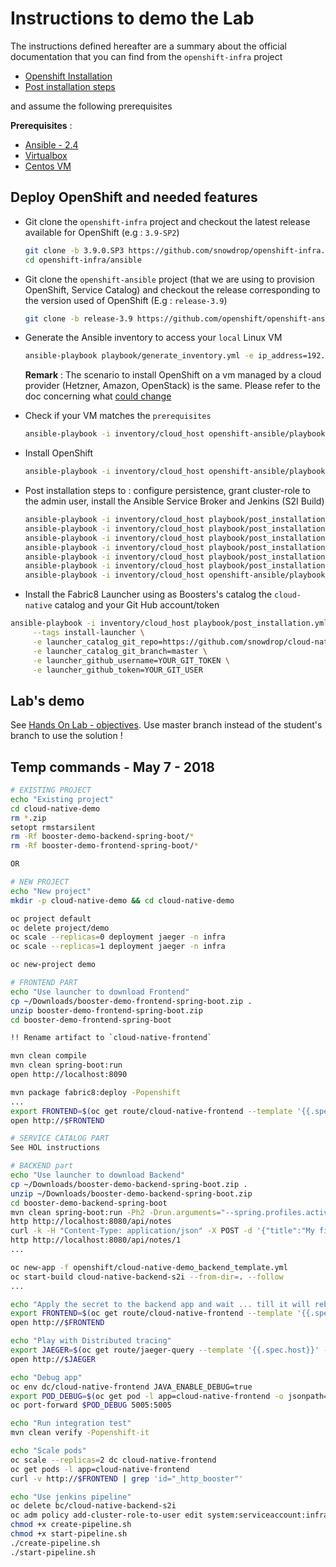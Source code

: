 # Instructions to demo the Lab

The instructions defined hereafter are a summary about the official documentation that you can find from the `openshift-infra` project

- [Openshift Installation](https://github.com/snowdrop/openshift-infra/tree/3.9.0.SP2#openshift-deployment)
- [Post installation steps](https://github.com/snowdrop/openshift-infra/blob/3.9.0.SP2/ansible/README-post-installation.md)

and assume the following prerequisites 

**Prerequisites** :
- [Ansible - 2.4](http://docs.ansible.com/ansible/latest/installation_guide/intro_installation.html)
- [Virtualbox](https://www.virtualbox.org/wiki/Downloads)
- [Centos VM](https://github.com/snowdrop/openshift-infra/tree/3.9.0.SP2#option-2--local---customized-linux-vm)

## Deploy OpenShift and needed features

- Git clone the `openshift-infra` project and checkout the latest release available for OpenShift (e.g : `3.9-SP2`)

  ```bash
  git clone -b 3.9.0.SP3 https://github.com/snowdrop/openshift-infra.git
  cd openshift-infra/ansible
  ```

- Git clone the `openshift-ansible` project (that we are using to provision OpenShift, Service Catalog) and checkout the release corresponding to the version used of OpenShift (E.g : `release-3.9`) 

  ```bash
  git clone -b release-3.9 https://github.com/openshift/openshift-ansible.git
  ```

- Generate the Ansible inventory to access your `local` Linux VM

  ```bash
  ansible-playbook playbook/generate_inventory.yml -e ip_address=192.168.99.50
  ```
  
  **Remark** : The scenario to install OpenShift on a vm managed by a cloud provider (Hetzner, Amazon, OpenStack) is the same. Please refer to the doc concerning what [could change](https://github.com/snowdrop/openshift-infra/blob/3.9.0.SP2/ansible/README-cloud.md) 

- Check if your VM matches the `prerequisites`

  ```bash
  ansible-playbook -i inventory/cloud_host openshift-ansible/playbooks/prerequisites.yml
  ```

- Install OpenShift

  ```bash
  ansible-playbook -i inventory/cloud_host openshift-ansible/playbooks/deploy_cluster.yml
  ```

- Post installation steps to : configure persistence, grant cluster-role to the admin user, install the Ansible Service Broker and Jenkins (S2I Build)

  ```bash
  ansible-playbook -i inventory/cloud_host playbook/post_installation.yml -e openshift_admin_pwd=admin --tags enable_cluster_role
  ansible-playbook -i inventory/cloud_host playbook/post_installation.yml --tags add_extra_users -e number_of_extra_users=2 -e first_extra_user_offset=1 -e openshift_admin_pwd=admin
  ansible-playbook -i inventory/cloud_host playbook/post_installation.yml --tags persistence
  ansible-playbook -i inventory/cloud_host playbook/post_installation.yml --tags jenkins 
  ansible-playbook -i inventory/cloud_host playbook/post_installation.yml --tags nexus
  ansible-playbook -i inventory/cloud_host playbook/post_installation.yml --tags jaeger
  ansible-playbook -i inventory/cloud_host openshift-ansible/playbooks/openshift-service-catalog/config.yml
  ```
  
- Install the Fabric8 Launcher using as Boosters's catalog the `cloud-native` catalog and your Git Hub account/token

```bash
ansible-playbook -i inventory/cloud_host playbook/post_installation.yml \
     --tags install-launcher \
     -e launcher_catalog_git_repo=https://github.com/snowdrop/cloud-native-catalog.git \
     -e launcher_catalog_git_branch=master \
     -e launcher_github_username=YOUR_GIT_TOKEN \
     -e launcher_github_token=YOUR_GIT_USER     
```  

## Lab's demo

See [Hands On Lab - objectives](HANDS_ON_LAB.md). Use master branch instead of the student's branch to use the solution !

## Temp commands - May 7 - 2018

```bash
# EXISTING PROJECT
echo "Existing project"
cd cloud-native-demo
rm *.zip
setopt rmstarsilent
rm -Rf booster-demo-backend-spring-boot/*
rm -Rf booster-demo-frontend-spring-boot/*

OR

# NEW PROJECT
echo "New project"
mkdir -p cloud-native-demo && cd cloud-native-demo

oc project default
oc delete project/demo 
oc scale --replicas=0 deployment jaeger -n infra
oc scale --replicas=1 deployment jaeger -n infra

oc new-project demo

# FRONTEND PART
echo "Use launcher to download Frontend"
cp ~/Downloads/booster-demo-frontend-spring-boot.zip .
unzip booster-demo-frontend-spring-boot.zip
cd booster-demo-frontend-spring-boot

!! Rename artifact to `cloud-native-frontend`

mvn clean compile
mvn clean spring-boot:run 
open http://localhost:8090

mvn package fabric8:deploy -Popenshift
...
export FRONTEND=$(oc get route/cloud-native-frontend --template '{{.spec.host}}') 
open http://$FRONTEND

# SERVICE CATALOG PART
See HOL instructions

# BACKEND part
echo "Use launcher to download Backend"
cp ~/Downloads/booster-demo-backend-spring-boot.zip .
unzip ~/Downloads/booster-demo-backend-spring-boot.zip
cd booster-demo-backend-spring-boot
mvn clean spring-boot:run -Ph2 -Drun.arguments="--spring.profiles.active=local,--jaeger.sender=http://jaeger-collector-infra.192.168.99.50.nip.io/api/traces,--jaeger.protocol=HTTP,--jaeger.port=0"
http http://localhost:8080/api/notes 
curl -k -H "Content-Type: application/json" -X POST -d '{"title":"My first note","content":"Spring Boot is awesome!"}' http://localhost:8080/api/notes 
http http://localhost:8080/api/notes/1
...

oc new-app -f openshift/cloud-native-demo_backend_template.yml
oc start-build cloud-native-backend-s2i --from-dir=. --follow
...

echo "Apply the secret to the backend app and wait ... till it will rebuild to play with the frontend"
export FRONTEND=$(oc get route/cloud-native-frontend --template '{{.spec.host}}') 
open http://$FRONTEND

echo "Play with Distributed tracing"
export JAEGER=$(oc get route/jaeger-query --template '{{.spec.host}}' -n infra)
open http://$JAEGER

echo "Debug app"
oc env dc/cloud-native-frontend JAVA_ENABLE_DEBUG=true
export POD_DEBUG=$(oc get pod -l app=cloud-native-frontend -o jsonpath='{.items[0].metadata.name}')
oc port-forward $POD_DEBUG 5005:5005

echo "Run integration test"
mvn clean verify -Popenshift-it

echo "Scale pods"
oc scale --replicas=2 dc cloud-native-frontend
oc get pods -l app=cloud-native-frontend
curl -v http://$FRONTEND | grep 'id="_http_booster"'

echo "Use jenkins pipeline"
oc delete bc/cloud-native-backend-s2i 
oc adm policy add-cluster-role-to-user edit system:serviceaccount:infra:jenkins -n $(oc project -q)
chmod +x create-pipeline.sh
chmod +x start-pipeline.sh 
./create-pipeline.sh
./start-pipeline.sh 
```


  
